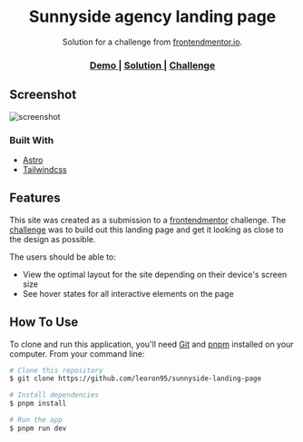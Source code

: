 <!-- Please update value in the {}  -->

<h1 align="center">Sunnyside agency landing page</h1>

<div align="center">
   Solution for a challenge from  <a href="https://www.frontendmentor.io" target="_blank">frontendmentor.io</a>.
</div>

<div align="center">
  <h3>
    <a href="https://sunnyside-landing-page-blue.vercel.app">
      Demo
    </a>
    <span> | </span>
    <a href="https://github.com/leoron95/sunnyside-landing-page">
      Solution
    </a>
    <span> | </span>
    <a href="https://www.frontendmentor.io/challenges/sunnyside-agency-landing-page-7yVs3B6ef">
      Challenge
    </a>
  </h3>
</div>


## Screenshot

![screenshot](https://res.cloudinary.com/dssxy8tpd/image/upload/v1686263921/screencapture-sunnyside-landing-page-blue-vercel-app-2023-06-08-18_37_43_w68ijp.png)

### Built With

<!-- This section should list any major frameworks that you built your project using. Here are a few examples.-->

- [Astro](https://astro.build/)
- [Tailwindcss](https://tailwindcss.com/)


## Features

<!-- List the features of your application or follow the template. Don't share the figma file here :) -->

This site was created as a submission to a [frontendmentor](https://frontendmentor.io/challenges) challenge. The [challenge](https://www.frontendmentor.io/challenges/sunnyside-agency-landing-page-7yVs3B6ef) was to build out this landing page and get it looking as close to the design as possible.

The users should be able to:

- View the optimal layout for the site depending on their device's screen size
- See hover states for all interactive elements on the page

## How To Use

<!-- Example: -->

To clone and run this application, you'll need [Git](https://git-scm.com) and [pnpm](https://pnpm.io/) installed on your computer. From your command line:

```bash
# Clone this repository
$ git clone https://github.com/leoron95/sunnyside-landing-page

# Install dependencies
$ pnpm install

# Run the app
$ pnpm run dev
```

